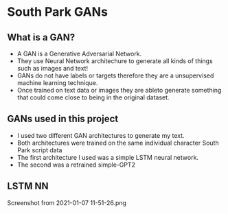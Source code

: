 # South Park GANs

## What is a GAN?
  - A GAN is a Generative Adversarial Network.
  - They use Neural Network architechure to generate all kinds of things such as images and text!
  - GANs do not have labels or targets therefore they are a unsupervised machine learning technique.
  - Once trained on text data or images they are ableto generate something that could come close to being in the original dataset.
## GANs used in this project
  - I used two different GAN architectures to generate my text.
  - Both architectures were trained on the same individual character South Park script data
  - The first architecture I used was a simple LSTM neural network.
  - The second was a retrained simple-GPT2
  
## LSTM NN
  <img>Screenshot from 2021-01-07 11-51-26.png</img>
